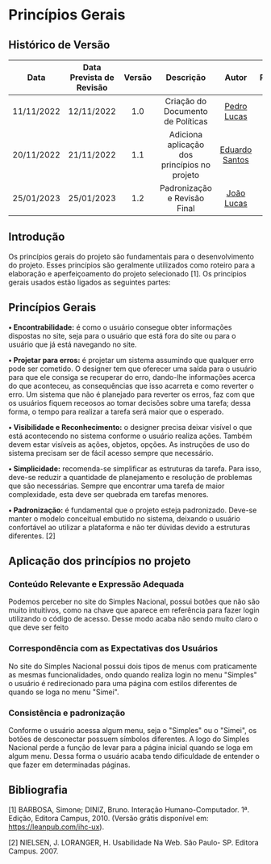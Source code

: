 # Princípios Gerais

## <a>Histórico de Versão</a>
|    Data    | Data Prevista de Revisão | Versão |                  Descrição                   |                    Autor                     |                  Revisor                   |
| :--------: | :----------------------: | :----: | :------------------------------------------: | :------------------------------------------: | :----------------------------------------: |
| 11/11/2022 |        12/11/2022        |  1.0   |      Criação do Documento de Políticas       |  [Pedro Lucas](https://github.com/PedroLSF)  |   [Ana Luiza](https://github.com/AnHoff)   |
| 20/11/2022 |        21/11/2022        |  1.1   | Adiciona aplicação dos princípios no projeto | [Eduardo Santos](https://github.com/edudsan) | [Arthur Taylor](https://github.com/Eruel6) |
| 25/01/2023 |        25/01/2023        |  1.2   |         Padronização e Revisão Final         |  [João Lucas](https://github.com/HacKairos)  | [Pedro Lucas](https://github.com/PedroLSF) |

## <a>Introdução</a>
Os princípios gerais do projeto são fundamentais para o desenvolvimento do projeto. Esses princípios são geralmente utilizados como roteiro para a elaboração e aperfeiçoamento do projeto selecionado [1]. Os princípios gerais usados estão ligados as seguintes partes: 

## <a>Princípios Gerais</a>
**• Encontrabilidade:** é como o usuário consegue obter informações dispostas no site, seja para o usuário que está fora do site ou para o usuário que já está navegando no site. 

**• Projetar para erros:** é projetar um sistema assumindo que qualquer erro pode ser cometido. O designer tem que oferecer uma saída para o usuário para que ele consiga se recuperar do erro, dando-lhe informações acerca do que aconteceu, as consequências que isso acarreta e como reverter o erro. Um sistema que não é planejado para reverter os erros, faz com que os usuários fiquem receosos ao tomar decisões sobre uma tarefa; dessa forma, o tempo para realizar a tarefa será maior que o esperado. 

**• Visibilidade e Reconhecimento:** o designer precisa deixar visível o que está acontecendo no sistema conforme o usuário realiza ações. Também devem estar visíveis as ações, objetos, opções. As instruções de uso do sistema precisam ser de fácil acesso sempre que necessário.

**• Simplicidade:** recomenda-se simplificar as estruturas da tarefa. Para isso, deve-se reduzir a quantidade de planejamento e resolução de problemas que são necessárias. Sempre que encontrar uma tarefa de maior complexidade, esta deve ser quebrada em tarefas menores.

**• Padronização:** é fundamental que o projeto esteja padronizado. Deve-se manter o modelo conceitual embutido no sistema, deixando o usuário confortável ao utilizar a plataforma e não ter dúvidas devido a estruturas diferentes. [2]

## <a>Aplicação dos princípios no projeto</a>

### <a>Conteúdo Relevante e Expressão Adequada</a>

Podemos perceber no site do Simples Nacional, possui botões que não são muito intuitivos, como na chave que aparece em referência para fazer login utilizando o código de acesso. Desse modo acaba não sendo muito claro o que deve ser feito

### <a>Correspondência com as Expectativas dos Usuários</a>

No site do Simples Nacional possui dois tipos de menus com praticamente as mesmas funcionalidades, ondo quando realiza login no menu "Simples" o usuário é redirecionado para uma página com estilos diferentes de quando se loga no menu "Simei".

### <a>Consistência e padronização</a>

Conforme o usuário acessa algum menu, seja o "Simples" ou o "Simei", os botões de desconectar possuem símbolos diferentes. A logo do Simples Nacional perde a função de levar para a página inicial quando se loga em algum menu. Dessa forma o usuário acaba tendo dificuldade de entender o que fazer em determinadas páginas.

## <a>Bibliografia</a>

[1] BARBOSA, Simone; DINIZ, Bruno. Interação Humano-Computador. 1ª. Edição, Editora Campus, 2010. (Versão grátis disponível em: https://leanpub.com/ihc-ux). 

[2] NIELSEN, J. LORANGER, H. Usabilidade Na Web. São Paulo- SP. Editora Campus. 2007. 
